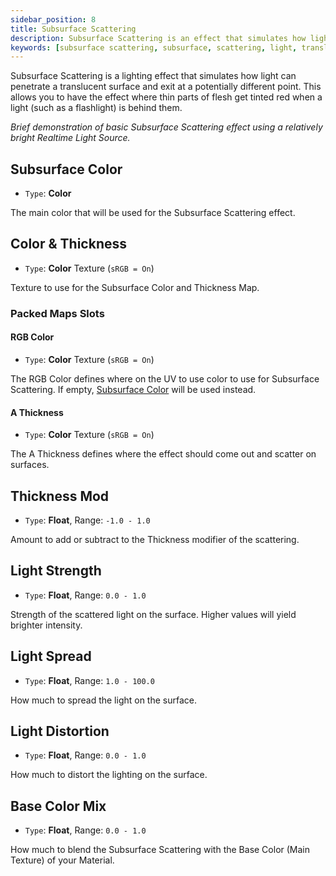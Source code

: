 ```yaml
---
sidebar_position: 8
title: Subsurface Scattering
description: Subsurface Scattering is an effect that simulates how light penetrates a translucent surface, such as skin, and exits the surface at a potentially different point.
keywords: [subsurface scattering, subsurface, scattering, light, translucency, skin]
---
```


Subsurface Scattering is a lighting effect that simulates how light can penetrate a translucent surface and exit at a potentially different point. This allows you to have the effect where thin parts of flesh get tinted red when a light (such as a flashlight) is behind them.

<PoiVideo url='/vid/shading/SubsurfaceScatteringDemo.mp4'/>
<em>Brief demonstration of basic Subsurface Scattering effect using a relatively bright Realtime Light Source.</em>

## Subsurface Color

- `Type`: <PropertyIcon name="color" />**Color**

The main color that will be used for the Subsurface Scattering effect.

## Color & Thickness

- `Type`: <PropertyIcon name="texture" />**Color** Texture (`sRGB = On`)

Texture to use for the Subsurface Color and Thickness Map.

### Packed Maps Slots

#### RGB Color

- `Type`: <PropertyIcon name="texture" />**Color** Texture (`sRGB = On`)

The RGB Color defines where on the UV to use color to use for Subsurface Scattering. If empty, [Subsurface Color](#subsurface-color) will be used instead.

#### A Thickness

- `Type`: <PropertyIcon name="texture" />**Color** Texture (`sRGB = On`)

The A Thickness defines where the effect should come out and scatter on surfaces.

## Thickness Mod

- `Type`: <PropertyIcon name="floatrange" />**Float**, Range: `-1.0 - 1.0`

Amount to add or subtract to the Thickness modifier of the scattering.

## Light Strength

- `Type`: <PropertyIcon name="floatrange" />**Float**, Range: `0.0 - 1.0`

Strength of the scattered light on the surface. Higher values will yield brighter intensity.

## Light Spread

- `Type`: <PropertyIcon name="floatrange" />**Float**, Range: `1.0 - 100.0`

How much to spread the light on the surface.

## Light Distortion

- `Type`: <PropertyIcon name="floatrange" />**Float**, Range: `0.0 - 1.0`

How much to distort the lighting on the surface.

## Base Color Mix

- `Type`: <PropertyIcon name="floatrange" />**Float**, Range: `0.0 - 1.0`

How much to blend the Subsurface Scattering with the Base Color (Main Texture) of your Material.